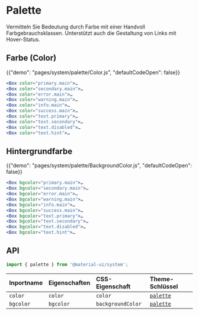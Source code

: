# Palette

<p class="description">Vermitteln Sie Bedeutung durch Farbe mit einer Handvoll Farbgebrauchsklassen. Unterstützt auch die Gestaltung von Links mit Hover-Status.</p>

## Farbe (Color)

{{"demo": "pages/system/palette/Color.js", "defaultCodeOpen": false}}

```jsx
<Box color="primary.main">…
<Box color="secondary.main">…
<Box color="error.main">…
<Box color="warning.main">…
<Box color="info.main">…
<Box color="success.main">…
<Box color="text.primary">…
<Box color="text.secondary">…
<Box color="text.disabled">…
<Box color="text.hint">…
```

## Hintergrundfarbe

{{"demo": "pages/system/palette/BackgroundColor.js", "defaultCodeOpen": false}}

```jsx
<Box bgcolor="primary.main">…
<Box bgcolor="secondary.main">…
<Box bgcolor="error.main">…
<Box bgcolor="warning.main">…
<Box bgcolor="info.main">…
<Box bgcolor="success.main">…
<Box bgcolor="text.primary">…
<Box bgcolor="text.secondary">…
<Box bgcolor="text.disabled">…
<Box bgcolor="text.hint">…
```

## API

```js
import { palette } from '@material-ui/system';
```

| Inportname | Eigenschaften | CSS-Eigenschaft   | Theme-Schlüssel                                                  |
|:---------- |:------------- |:----------------- |:---------------------------------------------------------------- |
| `color`    | `color`       | `color`           | [`palette`](/customization/default-theme/?expand-path=$.palette) |
| `bgcolor`  | `bgcolor`     | `backgroundColor` | [`palette`](/customization/default-theme/?expand-path=$.palette) |